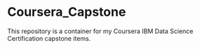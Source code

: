 # Coursera_Capstone
This repository is a container for my Coursera IBM Data Science Certification capstone items. 
